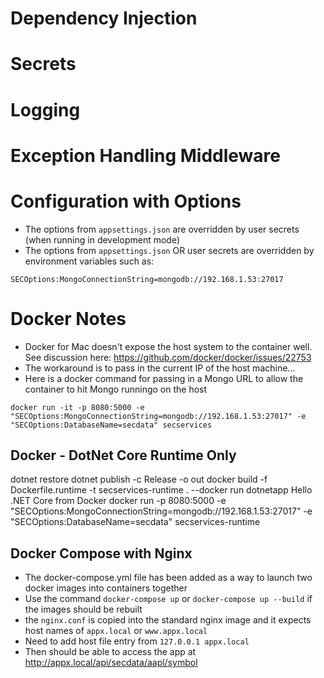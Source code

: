 # Dependency Injection

# Secrets

# Logging

# Exception Handling Middleware

# Configuration with Options
* The options from `appsettings.json` are overridden by user secrets (when running in development mode)
* The options from `appsettings.json` OR user secrets are overridden by environment variables such as:
```
SECOptions:MongoConnectionString=mongodb://192.168.1.53:27017
```

# Docker Notes
* Docker for Mac doesn't expose the host system to the container well.  See discussion here: https://github.com/docker/docker/issues/22753
* The workaround is to pass in the current IP of the host machine... 
* Here is a docker command for passing in a Mongo URL to allow the container to hit Mongo runningo on the host

```
docker run -it -p 8080:5000 -e "SECOptions:MongoConnectionString=mongodb://192.168.1.53:27017" -e "SECOptions:DatabaseName=secdata" secservices
```

## Docker - DotNet Core Runtime Only
dotnet restore
dotnet publish -c Release -o out
docker build -f Dockerfile.runtime -t secservices-runtime .
--docker run dotnetapp Hello .NET Core from Docker
docker run -p 8080:5000 -e "SECOptions:MongoConnectionString=mongodb://192.168.1.53:27017" -e "SECOptions:DatabaseName=secdata" secservices-runtime

## Docker Compose with Nginx
* The docker-compose.yml file has been added as a way to launch two docker images into containers together
* Use the command `docker-compose up` or `docker-compose up --build` if the images should be rebuilt
* the `nginx.conf` is copied into the standard nginx image and it expects host names of `appx.local` or `www.appx.local`
* Need to add host file entry from `127.0.0.1 appx.local`
* Then should be able to access the app at http://appx.local/api/secdata/aapl/symbol